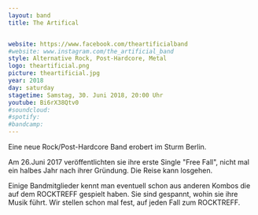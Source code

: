 ```yaml
---
layout: band
title: The Artifical


website: https://www.facebook.com/theartificialband
#website: www.instagram.com/the_artificial_band
style: Alternative Rock, Post-Hardcore, Metal
logo: theartificial.png
picture: theartificial.jpg
year: 2018
day: saturday
stagetime: Samstag, 30. Juni 2018, 20:00 Uhr
youtube: Bi6rX38Qtv0
#soundcloud:
#spotify:
#bandcamp:
---
```


Eine neue Rock/Post-Hardcore Band erobert im Sturm Berlin.

Am 26.Juni 2017 veröffentlichten sie ihre erste Single "Free Fall", nicht mal
ein halbes Jahr nach ihrer Gründung. Die Reise kann losgehen.

Einige Bandmitglieder kennt man eventuell schon aus anderen Kombos die auf dem
ROCKTREFF gespielt haben. Sie sind gespannt, wohin sie ihre Musik führt. Wir
stellen schon mal fest, auf jeden Fall zum ROCKTREFF.
